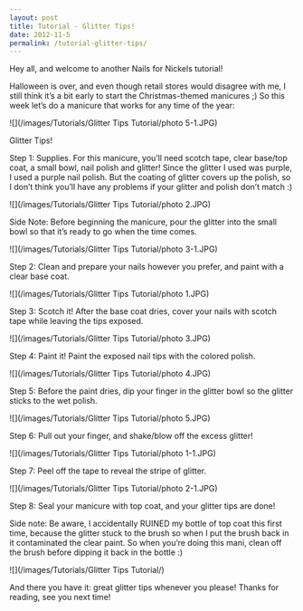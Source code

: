 ```yaml
---
layout: post
title: Tutorial - Glitter Tips!
date: 2012-11-5
permalink: /tutorial-glitter-tips/
---
```


Hey all, and welcome to another Nails for Nickels tutorial!

Halloween is over, and even though retail stores would disagree with me, I still think it’s a bit early to start the Christmas-themed manicures ;) So this week let’s do a manicure that works for any time of the year:

![](/images/Tutorials/Glitter Tips Tutorial/photo 5-1.JPG)

Glitter Tips!

Step 1: Supplies. For this manicure, you’ll need scotch tape, clear base/top coat, a small bowl, nail polish and glitter! Since the glitter I used was purple, I used a purple nail polish. But the coating of glitter covers up the polish, so I don’t think you’ll have any problems if your glitter and polish don’t match :)

![](/images/Tutorials/Glitter Tips Tutorial/photo 2.JPG)

Side Note: Before beginning the manicure, pour the glitter into the small bowl so that it’s ready to go when the time comes.

![](/images/Tutorials/Glitter Tips Tutorial/photo 3-1.JPG)

Step 2: Clean and prepare your nails however you prefer, and paint with a clear base coat.

![](/images/Tutorials/Glitter Tips Tutorial/photo 1.JPG)

Step 3: Scotch it! After the base coat dries, cover your nails with scotch tape while leaving the tips exposed.

![](/images/Tutorials/Glitter Tips Tutorial/photo 3.JPG)

Step 4: Paint it! Paint the exposed nail tips with the colored polish.

![](/images/Tutorials/Glitter Tips Tutorial/photo 4.JPG)

Step 5: Before the paint dries, dip your finger in the glitter bowl so the glitter sticks to the wet polish.

![](/images/Tutorials/Glitter Tips Tutorial/photo 5.JPG)

Step 6: Pull out your finger, and shake/blow off the excess glitter!

![](/images/Tutorials/Glitter Tips Tutorial/photo 1-1.JPG)

Step 7: Peel off the tape to reveal the stripe of glitter.

![](/images/Tutorials/Glitter Tips Tutorial/photo 2-1.JPG)

Step 8: Seal your manicure with top coat, and your glitter tips are done!

Side note: Be aware, I accidentally RUINED my bottle of top coat this first time, because the glitter stuck to the brush so when I put the brush back in it contaminated the clear paint. So when you’re doing this mani, clean off the brush before dipping it back in the bottle :)

![](/images/Tutorials/Glitter Tips Tutorial/)

And there you have it: great glitter tips whenever you please! Thanks for reading, see you next time!